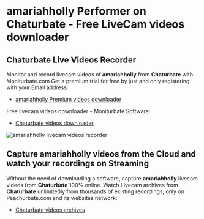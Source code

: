 # amariahholly Performer on Chaturbate - Free LiveCam videos downloader

## Chaturbate Live Videos Recorder

Monitor and record livecam videos of **amariahholly** from **Chaturbate** with Moniturbate.com
Get a premium trial for free by just and only registering with your Email address:
* [amariahholly Premium videos downloader](https://moniturbate.com/request-demo-licence-key.html)

Free livecam videos downloader - Moniturbate Software:
* [Chaturbate videos downloader](https://moniturbate.com/moniturbate-download-software.html)

![amariahholly livecam videos recorder](https://peachurnet.com/templates/moniturbate-software.png)


## Capture amariahholly videos from the Cloud and watch your recordings on Streaming

Without the need of downloading a software, capture **amariahholly** livecam videos from **Chaturbate** 100% online.
Watch Livecam archives from **Chaturbate** unlimitedly from thousands of existing recordings, only on Peachurbate.com and its websites network:
* [Chaturbate videos archives](https://peachurnet.com/)